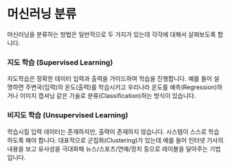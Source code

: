 # 머신러닝 분류
머신러닝을 분류하는 방법은 일반적으로 두 가지가 있는데 각각에 대해서 살펴보도록 합니다.

### 지도 학습 (Supervised Learning)
지도학습은 정확한 데이터 입력과 출력을 가이드하여 학습을 진행합니다. 예를 들어 설명하면 주변국(입력)의 온도(출력)를 학습시키고 우리나라 온도를 예측(Regression)하거나 이미지 캡셔닝 같은 기술로 분류(Classification)하는 방식이 있습니다.

### 비지도 학습 (Unsupervised Learning)
학습시킬 입력 데이터는 존재하지만, 출력이 존재하지 않습니다. 시스템이 스스로 학습하도록 해야 합니다. 대표적으로 군집화(Clustering)가 있는데 예를 들어 인터넷 기사의 내용을 보고 유사성을 극대화해 뉴스/스포츠/연예/정치 등으로 레이블을 달아주는 기법입니다.
